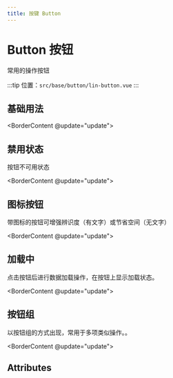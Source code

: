 ```yaml
---
title: 按键 Button
---
```


<script>
export default {
    data () {
        return {
            loading: false,
            reload:true,
            tableColumn: [
                { prop: 'params', label: '参数', width: '120'}, 
                { prop: 'introduce', label: '说明', width: '170'},
                { prop: 'type', label: '类型',width: '108'}, 
                { prop: 'value', label: '可选值',width: '300' },
                { prop: 'defaultValue', label: '默认值', width: '200' },
            ],
            tableData:[
                {
                    params:'type',
                    introduce:'类型',
                    type:'String',
                    value:'primary / success / reverse / danger',
                    defaultValue: '-'
                },
                 {
                    params:'plain',
                    introduce:'是否朴素按钮',
                    type:'Boolean',
                    value:'-',
                    defaultValue: 'false'
                },
                 {
                    params:'circle',
                    introduce:'是否圆形按钮',
                    type:'Boolean',
                    value:'-',
                    defaultValue: 'false'
                },
                 {
                    params:'loading',
                    introduce:'是否加载中状态',
                    type:'Boolean',
                    value:'-',
                    defaultValue: 'false'
                },
                 {
                    params:'disabled',
                    introduce:'是否禁用状态',
                    type:'Boolean',
                    value:'-',
                    defaultValue: 'false'
                },
                 {
                    params:'ripple',
                    introduce:'是否开启水波动画',
                    type:'Boolean',
                    value:'-',
                    defaultValue: 'true'
                },
                {
                    params:'icon',
                    introduce:'图标类名',
                    type:'String',
                    value:'-',
                    defaultValue: '-'
                },
                {
                    params:'iconPosition',
                    introduce:'图标位置',
                    type:'String',
                    value:'left / right',
                    defaultValue: 'left'
                },
        ]
        }
    },
    methods: {
        setLoading() {
            this.loading = !this.loading
        },
         update() {
        this.reload = false
        this.$nextTick( () => {
          this.reload = true
        })
      },
    }
}
</script>

# Button 按钮

常用的操作按钮

:::tip
位置：`src/base/button/lin-button.vue`
:::

## 基础用法

<BorderContent @update="update">
<template slot="content">

<template>
   <div>
    <el-row>
    <el-tag type="success" style="margin-right:10px;">常规按钮</el-tag>
     <l-button type="primary" >主要按钮</l-button>
     <l-button type="success">成功按钮</l-button>
     <l-button type="reverse">反向按钮</l-button>
     <l-button type="danger">危险按钮</l-button>
    </el-row>
     <el-row style="margin-top:10px;margin-bottom:10px;">
    <el-tag type="reverse" style="margin-right:10px;">线框按钮</el-tag>
     <l-button type="primary" plain>主要按钮</l-button>
     <l-button type="success" plain>成功按钮</l-button>
     <l-button type="reverse" plain>反向按钮</l-button>
     <l-button type="danger" plain>危险按钮</l-button>
    </el-row>
     <el-row style="margin-top:10px;margin-bottom:10px;">
    <el-tag type="danger" style="margin-right:10px;">圆形按钮</el-tag>
     <l-button icon="icon-plus" type="primary" circle></l-button>
     <l-button type="success" icon="icon-search" circle></l-button>
     <l-button type="reverse"  icon="icon-comment" circle></l-button>
     <l-button type="danger"  icon="icon-chrome" circle></l-button>
      <l-button type="primary" icon="icon-heart-fill" plain circle></l-button>
     <l-button type="success" icon="icon-fire" plain circle></l-button>
     <l-button type="reverse"  icon="icon-check" plain circle></l-button>
     <l-button type="danger"  icon="icon-heart" plain circle></l-button>
    </el-row>
   </div>
</template>
</template>

<template slot="introduce">

使用 `type`、`plain`、和 `circle` 属性来定义 `Button` 的样式。

</template>

<template slot="code">

```vue
<template>
    <el-row>
        <el-tag type="success">常规按钮</el-tag>
        <l-button type="primary">主要按钮</l-button>
        <l-button type="success">成功按钮</l-button>
        <l-button type="reverse">反向按钮</l-button>
        <l-button type="danger">危险按钮</l-button>
    </el-row>
    <el-row>
        <el-tag type="reverse">线框按钮</el-tag>
        <l-button type="primary" plain>主要按钮</l-button>
        <l-button type="success" plain>成功按钮</l-button>
        <l-button type="reverse" plain>反向按钮</l-button>
        <l-button type="danger" plain>危险按钮</l-button>
    </el-row>
    <el-row>
        <el-tag type="danger">圆形按钮</el-tag>
        <l-button icon="settings" circle></l-button>
        <l-button type="success" icon="download" circle></l-button>
        <l-button type="reverse"  icon="down" circle></l-button>
        <l-button type="danger"  icon="thumbs-up" circle></l-button>
        <l-button type="primary" icon="settings" plain circle></l-button>
        <l-button type="success" icon="download" plain circle></l-button>
        <l-button type="reverse"  icon="down" plain circle></l-button>
        <l-button type="danger"  icon="thumbs-up" plain circle></l-button>
    </el-row>
</template>

```
</template>
</BorderContent>

## 禁用状态

按钮不可用状态

<BorderContent @update="update">
<template slot="content">

<template>
   <div>
    <el-row>
     <l-button type="primary" disabled>主要按钮</l-button>
     <l-button type="success" disabled>成功按钮</l-button>
     <l-button type="reverse" disabled>反向按钮</l-button>
     <l-button type="danger" disabled>危险按钮</l-button>
    </el-row>
    <el-row style="margin-top:10px;margin-bottom:10px;">
     <l-button type="primary" disabled plain>主要按钮</l-button>
     <l-button type="success" disabled plain>成功按钮</l-button>
     <l-button type="reverse" disabled plain>反向按钮</l-button>
     <l-button type="danger" disabled plain>危险按钮</l-button>
    </el-row>
   </div>
</template>
</template>

<template slot="introduce">

你可以使用 `disabled` 属性来定义按钮是否可用，它接受一个 `Boolean`值。

</template>

<template slot="code">

```vue
<template>
    <el-row>
        <l-button type="primary" disabled>主要按钮</l-button>
        <l-button type="success" disabled>成功按钮</l-button>
        <l-button type="reverse" disabled>反向按钮</l-button>
        <l-button type="danger" disabled>危险按钮</l-button>
    </el-row>
    <el-row>
        <l-button type="primary" disabled plain>主要按钮</l-button>
        <l-button type="success" disabled plain>成功按钮</l-button>
        <l-button type="reverse" disabled plain>反向按钮</l-button>
        <l-button type="danger" disabled plain>危险按钮</l-button>
    </el-row>
</template>

```
</template>
</BorderContent>

## 图标按钮

带图标的按钮可增强辨识度（有文字）或节省空间（无文字）

<BorderContent @update="update">
<template slot="content">

<template>
   <div>
    <el-row>
      <l-button type="primary" icon="icon-wrench" >主要按钮</l-button>
        <l-button type="success" icon="icon-wifi" >成功按钮</l-button>
        <l-button type="reverse"  icon="icon-heart" icon-position="right">反向按钮</l-button>
        <l-button type="danger"  icon="icon-edit" icon-position="right">危险按钮</l-button>
    </el-row>
    <el-row style="margin-top:10px;margin-bottom:10px;">
        <l-button type="primary" icon="icon-sound" plain>主要按钮</l-button>
        <l-button type="success" icon="icon-cloud" plain>成功按钮</l-button>
        <l-button type="reverse"  icon="icon-scan" plain icon-position="right">反向按钮</l-button>
        <l-button type="danger"  icon="icon-folder-add" plain icon-position="right">危险按钮</l-button>
    </el-row>
   </div>
</template>
</template>

<template slot="introduce">

设置 `icon` 属性即可，`icon` 的列表可以参考 `icon` 组件，也可以设置在文字右边的 `icon` ，只要设置 `icon-position`即可。

</template>

<template slot="code">

```vue
<template>
    <el-row>
      <l-button type="primary" icon="settings" >主要按钮</l-button>
        <l-button type="success" icon="download" >成功按钮</l-button>
        <l-button type="reverse"  icon="down" icon-position="right">反向按钮</l-button>
        <l-button type="danger"  icon="thumbs-up" icon-position="right">危险按钮</l-button>
    </el-row>
    <el-row>
        <l-button type="primary" icon="settings" plain>主要按钮</l-button>
        <l-button type="success" icon="download" plain>成功按钮</l-button>
        <l-button type="reverse"  icon="down" plain icon-position="right">反向按钮</l-button>
        <l-button type="danger"  icon="thumbs-up" plain icon-position="right">危险按钮</l-button>
    </el-row>
</template>

```
</template>
</BorderContent>

## 加载中

点击按钮后进行数据加载操作，在按钮上显示加载状态。

<BorderContent @update="update">
<template slot="content">

<template>
   <div>
      <l-button type="primary" :loading="loading" @click="setLoading()">加载</l-button>
   </div>
</template>
</template>

<template slot="introduce">

要设置为 `loading` 状态，只要设置 `loading` 属性为 `true` 即可。

</template>

<template slot="code">

```vue
<template>
     <div>
      <l-button type="primary" :loading="loading" @click="setLoading()">加载</l-button>
   </div>
</template>

<script>
    data () {
        return {
            loading: false
        }
    },
    methods: {
        setLoading() {
            this.loading = !this.loading
        }
    }
</script>

```
</template>
</BorderContent>


## 按钮组

以按钮组的方式出现，常用于多项类似操作。。

<BorderContent @update="update">
<template slot="content">

<template>
   <div>
      <l-button-group>
        <l-button type="primary" icon="icon-left">上一页</l-button>
        <l-button type="primary" icon="icon-right" icon-position="right">下一页</l-button>
    </l-button-group>
    <l-button-group>
        <l-button type="primary" icon="icon-star"></l-button>
        <l-button type="primary" icon="icon-cloud-upload"></l-button>
        <l-button type="primary" icon="icon-like"></l-button>
    </l-button-group>
   </div>
</template>
</template>

<template slot="introduce">

使用 `<l-button-group>`c标签来嵌套你的按钮。。

</template>

<template slot="code">

```vue
<template>
    <div>
      <l-button-group>
        <l-button type="primary" icon="icon-left">上一页</l-button>
        <l-button type="primary" icon="icon-right" icon-position="right">下一页</l-button>
     </l-button-group>
     <l-button-group>
        <l-button type="primary" icon="icon-star"></l-button>
        <l-button type="primary" icon="icon-cloud-upload"></l-button>
        <l-button type="primary" icon="icon-like"></l-button>
      </l-button-group>
   </div>
</template>

```
</template>
</BorderContent>

## Attributes

<template>
   <lin-table :tableColumn="tableColumn"
            :tableData="tableData"
          ></lin-table>
</template>

<RightMenu ref="rightMenu" v-if="reload" />
